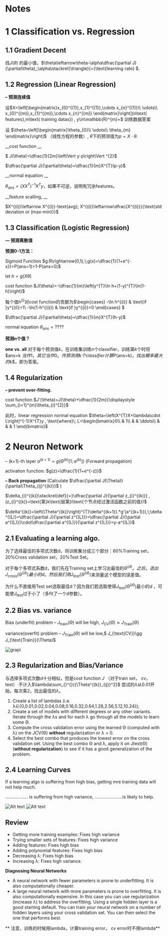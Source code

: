 # Notes

# 1 Classification vs. Regression

## 1.1 Gradient Decent

找$J(\theta)$ 的最小值，$\theta\leftarrow\theta-\alpha\dfrac{\partial J}{\partial\theta},\;\alpha\stackrel{\triangle}{=}\text{learning rate}
$.

## 1.2 Regression (Linear Regression)

__– 预测连续值__

设$X=\left[\begin{matrix}x_{0}^{(1)},x_{1}^{(1)},\cdots x_{n}^{(1)}\\
\vdots\\
x_{0}^{(m)},x_{1}^{(m)},\cdots x_{n}^{(m)}
\end{matrix}\right](n\text{ features},m\text{ training datas})
, y\in\mathbb{R}^{m}=$ 训练数据答案

设 $\theta=\left[\begin{matrix}\theta_{0}\\
\vdots\\
\theta_{m}
\end{matrix}\right]$
（线性方程的参数）, $\theta$下的预测值为$p=X\cdot\theta$.

__cost function __

$ J(\theta)=\dfrac{1}{2m}\left\Vert y-p\right\Vert ^{2}$

$\dfrac{\partial J}{\partial\theta}=\dfrac{1}{m}X^{T}(p-y)$

__normal equation __

$\theta_{ans}=(XX^{T})^{-1}X^{T}y$，如果不可逆，说明有冗余features。

__feature scalling, __

$X^{(i)}\leftarrow X^{(i)}-\text{avg}; X^{(i)}\leftarrow\dfrac{X^{(i)}}{\text{std deviation or (max-min)}}$

## 1.3 Classification (Logistic Regression)

__— 预测离散值__

__预测0-1方法：__

Sigmoid Function $g:R\rightarrow(0,1),\;g(x)=\dfrac{1}{1+e^{-x}}=P(ans=1)=1-P(ans=0)$

let $h=g(X\theta)$

cost function $J(\theta)=-\dfrac{1}{m}\left(y^{T}\ln h+(1-y)^{T}\ln(1-h)\right)$

每个值$h^{(i)}$对cost function的贡献为$\begin{cases}
-\ln h^{(i)} & \text{if }y^{(i)}=1\\
-\ln(1-h^{(i)}) & \text{if }y^{(i)}=0
\end{cases}	$

$\dfrac{\partial J}{\partial\theta}=\dfrac{1}{m}X^{T}(h-y)$

normal equation $\theta_{ans}=????$

__预测n个值？__

__one vs. all__ 对于每个预测值$k$，在训练集训练$n$个classifier，训练第$k$个时将$ans=k
$当作1，其它当作0。作预测用$k$个classifier计算$P(ans=k)$，找出概率最大的$k$，即为答案。

## 1.4 Regularization

__– prevent over-fitting.__

cost function $J'(\theta)=J(\theta)+\dfrac{1}{2m}{\displaystyle \sum_{i=1}^{m}\theta_{i}^{2}}$

此时，linear regression normal equation $\theta=\left(X^{T}X+\lambda\cdot L\right)^{-1}X^{T}y
, \text{where}\; L=\begin{bmatrix}0\\
 & 1\\
 &  & \ddots\\
 &  &  & 1
\end{bmatrix}$

# 2 Neuron Network

– (k+1)-th layer $a^{(k+1)}=g(\Theta^{(k)}[1;\,a^{(k)}])$ (Forward 
propagation)

activation function: $g(z)=\dfrac{1}{1+e^{-z}}$

__– Back propagation__ (Calculate $\dfrac{\partial J(\Theta)}{\partial\Theta_{ij}^{(k)}}$
  )

$\delta_{i}^{(k)}\stackrel{def}{=}\dfrac{\partial J}{\partial z_{i}^{(k)}}
, (z_{i}^{(k)}=\text{第}k\text{层第}i\text{个节点经过激活函数之前的值})$

$\delta^{(k)}=\left(\Theta^{(k)}\right)^{T}\delta^{(k+1)}.*g'(a^{(k+1)}),\;\delta^{(L)}=\dfrac{\partial J}{\partial z^{(L)}}=\dfrac{\partial J}{\partial a^{(L)}}\cdot\dfrac{\partial a^{(L)}}{\partial z^{(L)}}=y-a^{(L)}$

## 2.1 Evaluating a learning algo.

为了选择最佳的多项式次数d，将训练集分成三个部分：60%Training set，20%Cross validation 
set，20%Test Set。

对于每个多项式系数d，我们先在Training set上学习出最佳的$\Theta^{(d)}。之后，选出J_{\text{cross}}(\Theta^{(d)})
最小的d。然后我们用J_{test}(\Theta^{(d)})$来测量这个模型的误差值。

为什么不直接用Test set选取最佳d？因为我们若选取使得$J_{\text{test}}(\Theta^{(d)})$最小的$d$
，可能使$J_{\text{test}}$过于小了（多fit了一个d参数）。

## 2.2 Bias vs. variance

Bias (underfit) problem – $J_{\text{train}}(\Theta)$ will be high, $J_{\text{CV}}(\Theta)\approx J_{\text{Train}}(\Theta)$

variance(overfit) problem – $J_{\text{Train}}(\Theta)$ will be low,$ 
J_{\text{CV}}\gg J_{\text{Train}}(\Theta)$

![grapi](https://d3c33hcgiwev3.cloudfront.net/imageAssetProxy.v1/r2LZ-dnoEeazeA79Dx1Wzg_7882490104e892f51a242615f3d71ba3_bias-variance.png?expiry=1490400000000&hmac=_hyIAYiUYnMAyXl3p8IckydYkkKJBKNk2-ajf15nkxk)

## 2.3 Regularization and Bias/Variance
与选择多项式次数$d$十分相似，但是cost function $J$ （对于train set， cv， test）
不计入$\lambda\sum_{}^{}{{\Theta^{(k)}_{ij}}^2}$
尝试的$\lambda$从0.01开始，每次乘2，找出最佳的$\lambda$。


1. Create a list of lambdas (i.e. λ∈{0,0.01,0.02,0.04,0.08,0.16,0.32,0.64,1.28,2.56,5.12,10.24});
2. Create a set of models with different degrees or any other variants.
Iterate through the λs and for each λ go through all the models to learn some Θ.
3. Compute the cross validation error using the learned Θ (computed with λ) on the JCV(Θ) __without__ regularization or λ = 0.
4. Select the best combo that produces the lowest error on the cross validation set.
Using the best combo Θ and λ, apply it on Jtest(Θ) (__without regularization__) to see if it has a good generalization of the problem.

## 2.4 Learning Curves
If a learning algo is suffering from high bias, getting mre training data will not help much.

.................. is suffering from high variance, ......................is likely to help.

![Alt text](https://d3c33hcgiwev3.cloudfront.net/imageAssetProxy.v1/bpAOvt9uEeaQlg5FcsXQDA_ecad653e01ee824b231ff8b5df7208d9_2-am.png?expiry=1490400000000&hmac=Ml6Sr85-algJ1oEy9Rg5eTphKQxQaKPLdWd_EVqTjKQ )
![Alt text](https://d3c33hcgiwev3.cloudfront.net/imageAssetProxy.v1/vqlG7t9uEeaizBK307J26A_3e3e9f42b5e3ce9e3466a0416c4368ee_ITu3antfEeam4BLcQYZr8Q_37fe6be97e7b0740d1871ba99d4c2ed9_300px-Learning1.png?expiry=1490400000000&hmac=UH-cHqWjUBBsI34NTRIEriaR9AA3INCXRvxMNMsWP7Y)

## Review
- Getting more training examples: Fixes high variance
- Trying smaller sets of features: Fixes high variance
- Adding features: Fixes high bias
- Adding polynomial features: Fixes high bias
- Decreasing λ: Fixes high bias
- Increasing λ: Fixes high variance.

__Diagnosing Neural Networks__

- A neural network with fewer parameters is prone to underfitting. It is also computationally cheaper.
- A large neural network with more parameters is prone to overfitting. It is also computationally expensive. In this case you can use regularization (increase λ) to address the overfitting.
Using a single hidden layer is a good starting default. You can train your neural network on a number of hidden layers using your cross validation set. You can then select the one that performs best.

** 注意，训练的时候用lambda，计算training error， cv error时不用lambda**